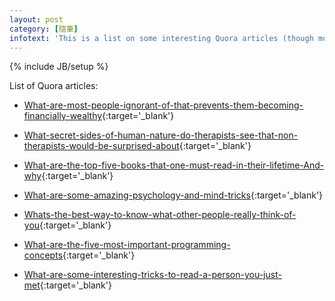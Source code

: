 ```yaml
---
layout: post
category: [隨筆]
infotext: 'This is a list on some interesting Quora articles (though most of them have not been read yet, they at least look interesting in title).'
---
```

{% include JB/setup %}

List of Quora articles:

- [What-are-most-people-ignorant-of-that-prevents-them-becoming-financially-wealthy](https://www.quora.com/What-are-most-people-ignorant-of-that-prevents-them-becoming-financially-wealthy){:target='_blank'}

- [What-secret-sides-of-human-nature-do-therapists-see-that-non-therapists-would-be-surprised-about](https://www.quora.com/What-secret-sides-of-human-nature-do-therapists-see-that-non-therapists-would-be-surprised-about){:target='_blank'}

- [What-are-the-top-five-books-that-one-must-read-in-their-lifetime-And-why](https://www.quora.com/What-are-the-top-five-books-that-one-must-read-in-their-lifetime-And-why){:target='_blank'}

- [What-are-some-amazing-psychology-and-mind-tricks](https://www.quora.com/What-are-some-amazing-psychology-and-mind-tricks){:target='_blank'}

- [Whats-the-best-way-to-know-what-other-people-really-think-of-you](https://www.quora.com/Whats-the-best-way-to-know-what-other-people-really-think-of-you){:target='_blank'}

- [What-are-the-five-most-important-programming-concepts](https://www.quora.com/What-are-the-five-most-important-programming-concepts){:target='_blank'}

- [What-are-some-interesting-tricks-to-read-a-person-you-just-met](https://www.quora.com/What-are-some-interesting-tricks-to-read-a-person-you-just-met){:target='_blank'}